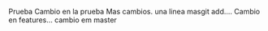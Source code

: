 Prueba
Cambio en la prueba
Mas cambios.
una linea masgit add....
Cambio en features...
cambio em master